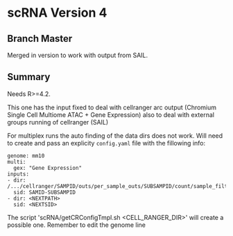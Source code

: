 # scRNA Version 4

## Branch Master

Merged in version to work with output from SAIL. 

## Summary

Needs R>=4.2.

This one has the input fixed to deal with cellranger arc output (Chromium Single Cell Multiome ATAC + Gene Expression) also to deal with external groups running of cellranger (SAIL)

For multiplex runs the auto finding of the data dirs does not work. Will need to create and pass an explicity `config.yaml` file with the fillowing info:

```
genome: mm10
multi:
  gex: "Gene Expression"
inputs:
- dir: /.../cellranger/SAMPID/outs/per_sample_outs/SUBSAMPID/count/sample_filtered_feature_bc_matrix
  sid: SAMID-SUBSAMPID
- dir: <NEXTPATH>
  sid: <NEXTSID>
```

The script 'scRNA/getCRConfigTmpl.sh <CELL_RANGER_DIR>' will create a possible one. Remember to edit the genome line

